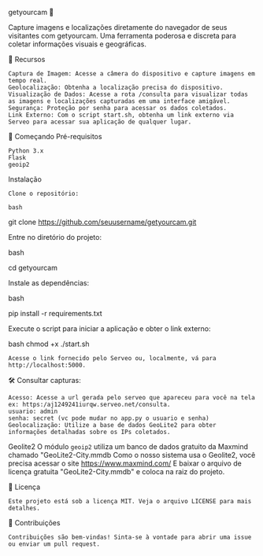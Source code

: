 getyourcam 📸

Capture imagens e localizações diretamente do navegador de seus visitantes com getyourcam. Uma ferramenta poderosa e discreta para coletar informações visuais e geográficas.


🌟 Recursos

    Captura de Imagem: Acesse a câmera do dispositivo e capture imagens em tempo real.
    Geolocalização: Obtenha a localização precisa do dispositivo.
    Visualização de Dados: Acesse a rota /consulta para visualizar todas as imagens e localizações capturadas em uma interface amigável.
    Segurança: Proteção por senha para acessar os dados coletados.
    Link Externo: Com o script start.sh, obtenha um link externo via Serveo para acessar sua aplicação de qualquer lugar.

🚀 Começando
Pré-requisitos

    Python 3.x
    Flask
    geoip2

Instalação

    Clone o repositório:

    bash

git clone https://github.com/seuusername/getyourcam.git

Entre no diretório do projeto:

bash

cd getyourcam

Instale as dependências:

bash

pip install -r requirements.txt

Execute o script para iniciar a aplicação e obter o link externo:

bash
    chmod +x 
    ./start.sh

    Acesse o link fornecido pelo Serveo ou, localmente, vá para http://localhost:5000.

🛠️ Consultar capturas:

    Acesso: Acesse a url gerada pelo serveo que apareceu para você na tela ex: https:/aj1249241iurqw.serveo.net/consulta.
    usuario: admin
    senha: secret (vc pode mudar no app.py o usuario e senha)
    Geolocalização: Utilize a base de dados GeoLite2 para obter informações detalhadas sobre os IPs coletados.
 
 Geolite2
 O módulo `geoip2` utiliza um banco de dados gratuito da Maxmind chamado "GeoLite2-City.mmdb
    Como o nosso sistema usa o Geolite2, você precisa acessar o site https://www.maxmind.com/
    E baixar o arquivo de licença gratuita "GeoLite2-City.mmdb" e coloca na raiz do projeto.

📜 Licença

    Este projeto está sob a licença MIT. Veja o arquivo LICENSE para mais detalhes.

🤝 Contribuições

    Contribuições são bem-vindas! Sinta-se à vontade para abrir uma issue ou enviar um pull request.